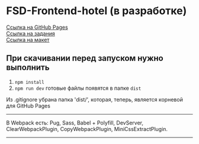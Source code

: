 # FSD-Frontend-hotel (в разработке)

[Ссылка на GitHub Pages](https://cyberpunk10.github.io/FSD-Frontend-hotel/dist "перейти на сайт") <br>
[Ссылка на задания](https://rizzoma.com/topic/d5c429337bcaa70548fb5aeedee6d92b/0_b_8ndo_78h70/ "перейти на сайт") <br>
[Ссылка на макет](https://www.figma.com/file/MumYcKVk9RkKZEG6dR5E3A/FSD-frontend-education-program.-The-2nd-task "перейти на сайт") <br>

## При скачивании перед запуском нужно выполнить 
1) `npm install`
2) `npm run dev`
готовые файлы появятся в папке `dist`

Из .gitignore убрана папка 'dist/', которая, теперь, является корневой для GitHub Pages
<hr>

В Webpack есть: Pug, Sass, Babel + Polyfill, DevServer, ClearWebpackPlugin, CopyWebpackPlugin, MiniCssExtractPlugin.
<hr>






